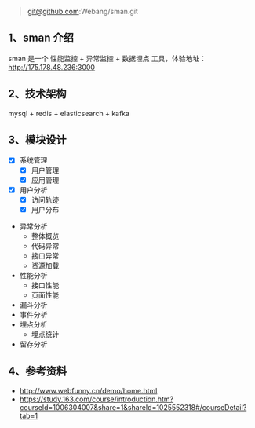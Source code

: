 > git@github.com:Webang/sman.git

## 1、sman 介绍
sman 是一个 性能监控 + 异常监控 + 数据埋点 工具，体验地址：http://175.178.48.236:3000

## 2、技术架构
mysql + redis + elasticsearch + kafka

## 3、模块设计
- [x] 系统管理
  - [x] 用户管理
  - [x] 应用管理 
- [x] 用户分析
  - [x] 访问轨迹
  - [x] 用户分布
- 异常分析
  - 整体概览
  - 代码异常
  - 接口异常
  - 资源加载
- 性能分析
  - 接口性能
  - 页面性能
- 漏斗分析
- 事件分析
- 埋点分析
  - 埋点统计
- 留存分析

## 4、参考资料
- http://www.webfunny.cn/demo/home.html
- https://study.163.com/course/introduction.htm?courseId=1006304007&share=1&shareId=1025552318#/courseDetail?tab=1